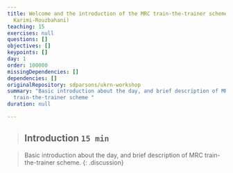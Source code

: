 ```yaml
---
title: Welcome and the introduction of the MRC train-the-trainer scheme (Hamid
  Karimi-Rouzbahani)
teaching: 15
exercises: null
questions: []
objectives: []
keypoints: []
day: 1
order: 100000
missingDependencies: []
dependencies: []
originalRepository: sdparsons/ukrn-workshop
summary: "Basic introduction about the day, and brief description of MRC
  train-the-trainer scheme "
duration: null

---
```

> ## Introduction `15 min`

> Basic introduction about the day, and brief description of MRC train-the-trainer scheme.
{: .discussion}



